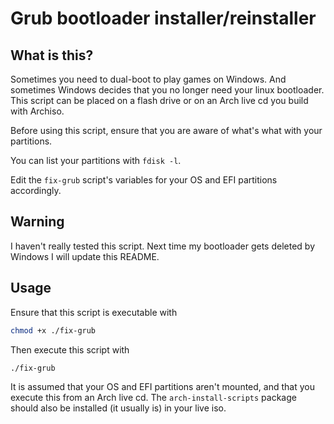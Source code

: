 # Grub bootloader installer/reinstaller

## What is this?

Sometimes you need to dual-boot to play games on Windows. And sometimes Windows decides that you no longer need your linux bootloader.
This script can be placed on a flash drive or on an Arch live cd you build with Archiso.

Before using this script, ensure that you are aware of what's what with your partitions.

You can list your partitions with `fdisk -l`.

Edit the `fix-grub` script's variables for your OS and EFI partitions accordingly.

## Warning

I haven't really tested this script. Next time my bootloader gets deleted by Windows I will update this README.

## Usage

Ensure that this script is executable with
```bash
chmod +x ./fix-grub
```

Then execute this script with
```bash
./fix-grub
```

It is assumed that your OS and EFI partitions aren't mounted, and that you execute this from an Arch live cd. 
The `arch-install-scripts` package should also be installed (it usually is) in your live iso.
